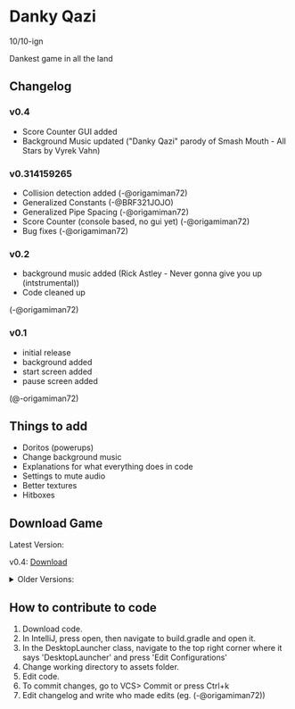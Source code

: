 # Danky Qazi

10/10-ign

Dankest game in all the land

## Changelog

### v0.4
* Score Counter GUI added
* Background Music updated ("Danky Qazi" parody of Smash Mouth - All Stars by Vyrek Vahn)

### v0.314159265
* Collision detection added (-@origamiman72)
* Generalized Constants (-@BRF321JOJO)
* Generalized Pipe Spacing (-@origamiman72)
* Score Counter (console based, no gui yet) (-@origamiman72)
* Bug fixes (-@origamiman72)

### v0.2

* background music added (Rick Astley - Never gonna give you up (intstrumental))
* Code cleaned up

(-@origamiman72)


### v0.1

* initial release
* background added
* start screen added
* pause screen added

(@-origamiman72)

## Things to add

* Doritos (powerups)
* Change background music
* Explanations for what everything does in code
* Settings to mute audio
* Better textures
* Hitboxes

## Download Game

Latest Version:

v0.4: [Download](https://www.dropbox.com/s/jz5d55upjcpk0ez/Danky%20Qazi%20v0.4.jar?dl=0)

<details>
<summary>Older Versions:</summary><p>

v0.314159265: [Download](https://www.dropbox.com/s/55u2bo074e8v5uk/Danky%20Qazi%20v0.314.jar?dl=0)

v0.2: [Download](https://www.dropbox.com/s/ghh3w24g6v1jo1v/Danky%20Qazi%20v0.2.jar?dl=0)

</p></details>

## How to contribute to code

1. Download code.
2. In IntelliJ, press open, then navigate to build.gradle and open it.
3. In the DesktopLauncher class, navigate to the top right corner where it says 'DesktopLauncher' and press 'Edit Configurations'
4. Change working directory to assets folder.
5. Edit code.
6. To commit changes, go to VCS> Commit or press Ctrl+k
7. Edit changelog and write who made edits (eg. (-@origamiman72))
